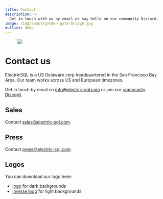 ```yaml
---
title: Contact
description: >-
  Get in touch with us by email or say hello on our community Discord.
image: /img/about/golden-gate-bridge.jpg
outline: deep
---
```


<figure class="page-image">
  <a href="/img/about/golden-gate-bridge.lg.jpg" class="no-visual">
    <img src="/img/about/golden-gate-bridge.jpg" />
  </a>
</figure>

# Contact us

ElectricSQL is a US Delaware corp headquartered in the San Francisco Bay Area.
<span class="no-wrap">Our team</span> works across US and European timezones.

Get in touch by email on [info@electric-sql.com](mailto:info@electric-sql.com) or join our [community Discord](https://discord.electric-sql.com).

## Sales

Contact [sales@electric-sql.com](mailto:sales@electric-sql.com).

## Press

Contact [press@electric-sql.com](mailto:press@electric-sql.com).

## Logos

You can download our logo here:

- [logo](/img/brand/logo.svg) for dark backgrounds
- [inverse logo](/img/brand/logo.inverse.svg) for light backgrounds
